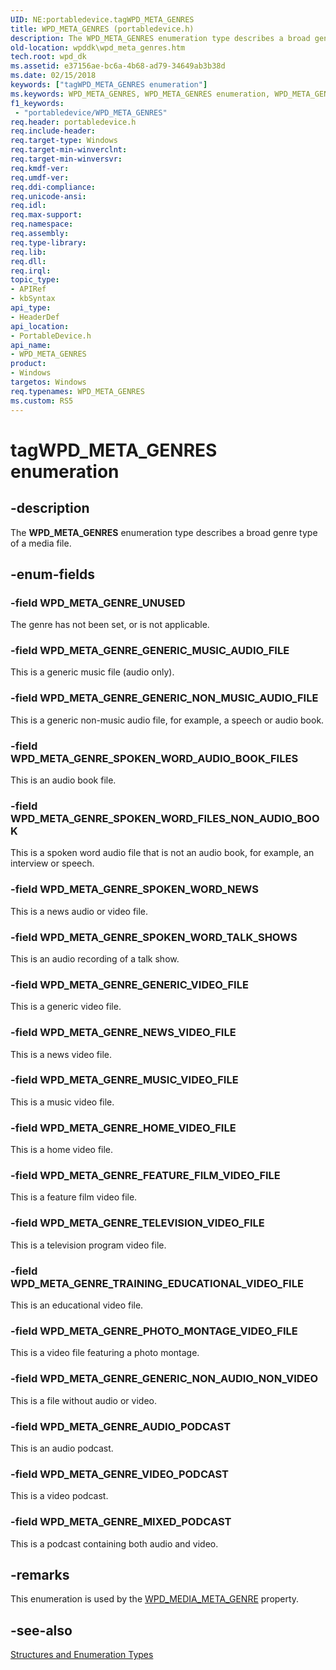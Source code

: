 ```yaml
---
UID: NE:portabledevice.tagWPD_META_GENRES
title: WPD_META_GENRES (portabledevice.h)
description: The WPD_META_GENRES enumeration type describes a broad genre type of a media file.
old-location: wpddk\wpd_meta_genres.htm
tech.root: wpd_dk
ms.assetid: e37156ae-bc6a-4b68-ad79-34649ab3b38d
ms.date: 02/15/2018
keywords: ["tagWPD_META_GENRES enumeration"]
ms.keywords: WPD_META_GENRES, WPD_META_GENRES enumeration, WPD_META_GENRE_AUDIO_PODCAST, WPD_META_GENRE_FEATURE_FILM_VIDEO_FILE, WPD_META_GENRE_GENERIC_MUSIC_AUDIO_FILE, WPD_META_GENRE_GENERIC_NON_AUDIO_NON_VIDEO, WPD_META_GENRE_GENERIC_NON_MUSIC_AUDIO_FILE, WPD_META_GENRE_GENERIC_VIDEO_FILE, WPD_META_GENRE_HOME_VIDEO_FILE, WPD_META_GENRE_MIXED_PODCAST, WPD_META_GENRE_MUSIC_VIDEO_FILE, WPD_META_GENRE_NEWS_VIDEO_FILE, WPD_META_GENRE_PHOTO_MONTAGE_VIDEO_FILE, WPD_META_GENRE_SPOKEN_WORD_AUDIO_BOOK_FILES, WPD_META_GENRE_SPOKEN_WORD_FILES_NON_AUDIO_BOOK, WPD_META_GENRE_SPOKEN_WORD_NEWS, WPD_META_GENRE_SPOKEN_WORD_TALK_SHOWS, WPD_META_GENRE_TELEVISION_VIDEO_FILE, WPD_META_GENRE_TRAINING_EDUCATIONAL_VIDEO_FILE, WPD_META_GENRE_UNUSED, WPD_META_GENRE_VIDEO_PODCAST, enumeration, portabledevice/WPD_META_GENRES, portabledevice/WPD_META_GENRE_AUDIO_PODCAST, portabledevice/WPD_META_GENRE_FEATURE_FILM_VIDEO_FILE, portabledevice/WPD_META_GENRE_GENERIC_MUSIC_AUDIO_FILE, portabledevice/WPD_META_GENRE_GENERIC_NON_AUDIO_NON_VIDEO, portabledevice/WPD_META_GENRE_GENERIC_NON_MUSIC_AUDIO_FILE, portabledevice/WPD_META_GENRE_GENERIC_VIDEO_FILE, portabledevice/WPD_META_GENRE_HOME_VIDEO_FILE, portabledevice/WPD_META_GENRE_MIXED_PODCAST, portabledevice/WPD_META_GENRE_MUSIC_VIDEO_FILE, portabledevice/WPD_META_GENRE_NEWS_VIDEO_FILE, portabledevice/WPD_META_GENRE_PHOTO_MONTAGE_VIDEO_FILE, portabledevice/WPD_META_GENRE_SPOKEN_WORD_AUDIO_BOOK_FILES, portabledevice/WPD_META_GENRE_SPOKEN_WORD_FILES_NON_AUDIO_BOOK, portabledevice/WPD_META_GENRE_SPOKEN_WORD_NEWS, portabledevice/WPD_META_GENRE_SPOKEN_WORD_TALK_SHOWS, portabledevice/WPD_META_GENRE_TELEVISION_VIDEO_FILE, portabledevice/WPD_META_GENRE_TRAINING_EDUCATIONAL_VIDEO_FILE, portabledevice/WPD_META_GENRE_UNUSED, portabledevice/WPD_META_GENRE_VIDEO_PODCAST, tagWPD_META_GENRES, wpddk.wpd_meta_genres
f1_keywords:
 - "portabledevice/WPD_META_GENRES"
req.header: portabledevice.h
req.include-header: 
req.target-type: Windows
req.target-min-winverclnt: 
req.target-min-winversvr: 
req.kmdf-ver: 
req.umdf-ver: 
req.ddi-compliance: 
req.unicode-ansi: 
req.idl: 
req.max-support: 
req.namespace: 
req.assembly: 
req.type-library: 
req.lib: 
req.dll: 
req.irql: 
topic_type:
- APIRef
- kbSyntax
api_type:
- HeaderDef
api_location:
- PortableDevice.h
api_name:
- WPD_META_GENRES
product:
- Windows
targetos: Windows
req.typenames: WPD_META_GENRES
ms.custom: RS5
---
```


# tagWPD_META_GENRES enumeration


## -description



The <b>WPD_META_GENRES</b> enumeration type describes a broad genre type of a media file.




## -enum-fields




### -field WPD_META_GENRE_UNUSED

The genre has not been set, or is not applicable.


### -field WPD_META_GENRE_GENERIC_MUSIC_AUDIO_FILE

This is a generic music file (audio only).


### -field WPD_META_GENRE_GENERIC_NON_MUSIC_AUDIO_FILE

This is a generic non-music audio file, for example, a speech or audio book.


### -field WPD_META_GENRE_SPOKEN_WORD_AUDIO_BOOK_FILES

This is an audio book file.


### -field WPD_META_GENRE_SPOKEN_WORD_FILES_NON_AUDIO_BOOK

This is a spoken word audio file that is not an audio book, for example, an interview or speech.


### -field WPD_META_GENRE_SPOKEN_WORD_NEWS

This is a news audio or video file.


### -field WPD_META_GENRE_SPOKEN_WORD_TALK_SHOWS

This is an audio recording of a talk show.


### -field WPD_META_GENRE_GENERIC_VIDEO_FILE

This is a generic video file.


### -field WPD_META_GENRE_NEWS_VIDEO_FILE

This is a news video file.


### -field WPD_META_GENRE_MUSIC_VIDEO_FILE

This is a music video file.


### -field WPD_META_GENRE_HOME_VIDEO_FILE

This is a home video file.


### -field WPD_META_GENRE_FEATURE_FILM_VIDEO_FILE

This is a feature film video file.


### -field WPD_META_GENRE_TELEVISION_VIDEO_FILE

This is a television program video file.


### -field WPD_META_GENRE_TRAINING_EDUCATIONAL_VIDEO_FILE

This is an educational video file.


### -field WPD_META_GENRE_PHOTO_MONTAGE_VIDEO_FILE

This is a video file featuring a photo montage.


### -field WPD_META_GENRE_GENERIC_NON_AUDIO_NON_VIDEO

This is a file without audio or video.


### -field WPD_META_GENRE_AUDIO_PODCAST

This is an audio podcast.


### -field WPD_META_GENRE_VIDEO_PODCAST

This is a video podcast.


### -field WPD_META_GENRE_MIXED_PODCAST

This is a podcast containing both audio and video.


## -remarks



This enumeration is used by the <a href="https://docs.microsoft.com/windows/desktop/wpd_sdk/media-properties">WPD_MEDIA_META_GENRE</a> property.




## -see-also




<a href="https://docs.microsoft.com/previous-versions/windows/hardware/drivers/ff597672(v=vs.85)">Structures and Enumeration Types</a>
 

 

